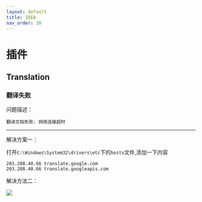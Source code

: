 ```yaml
---
layout: default
title: IDEA
nav_order: 30
---
```


# 插件

## Translation

### 翻译失败

问题描述：

```text
翻译文档失败: 网络连接超时
```

---

解决方案一：

打开`C:\Windows\System32\drivers\etc`下的`hosts`文件,添加一下内容

```text
203.208.40.66 translate.google.com
203.208.40.66 translate.googleapis.com
```

解决方法二：

![](https://cdn.jsdelivr.net/gh/guosonglu/images@master/blog-img/20221025155345.png)
